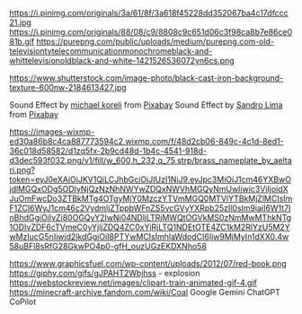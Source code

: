 https://i.pinimg.com/originals/3a/61/8f/3a618f45228dd352067ba4c17dfccc21.jpg
https://i.pinimg.com/originals/88/08/c9/8808c9c651d06c3f98ca8b7e86ce081b.gif
https://purepng.com/public/uploads/medium/purepng.com-old-televisiontvtelecommunicationmonochromeblack-and-whittelevisionoldblack-and-white-1421526536072yn6cs.png

https://www.shutterstock.com/image-photo/black-cast-iron-background-texture-600nw-2184613427.jpg

Sound Effect by <a href="https://pixabay.com/users/kokoreli777-39793239/?utm_source=link-attribution&utm_medium=referral&utm_campaign=music&utm_content=169418">michael koreli</a> from <a href="https://pixabay.com//?utm_source=link-attribution&utm_medium=referral&utm_campaign=music&utm_content=169418">Pixabay</a>
Sound Effect by <a href="https://pixabay.com/users/phoenix_connection_brazil-6017471/?utm_source=link-attribution&utm_medium=referral&utm_campaign=music&utm_content=99265">Sandro Lima</a> from <a href="https://pixabay.com/sound-effects//?utm_source=link-attribution&utm_medium=referral&utm_campaign=music&utm_content=99265">Pixabay</a>

https://images-wixmp-ed30a86b8c4ca887773594c2.wixmp.com/f/48d2cb06-849c-4c1d-8ed1-36c018d58582/d1zq5fx-2b9cd48d-1b4c-4541-918d-d3dec593f032.png/v1/fill/w_600,h_232,q_75,strp/brass_nameplate_by_aeltari.png?token=eyJ0eXAiOiJKV1QiLCJhbGciOiJIUzI1NiJ9.eyJpc3MiOiJ1cm46YXBwOjdlMGQxODg5ODIyNjQzNzNhNWYwZDQxNWVhMGQyNmUwIiwic3ViIjoidXJuOmFwcDo3ZTBkMTg4OTgyMjY0MzczYTVmMGQ0MTVlYTBkMjZlMCIsImF1ZCI6WyJ1cm46c2VydmljZTppbWFnZS5vcGVyYXRpb25zIl0sIm9iaiI6W1t7InBhdGgiOiIvZi80OGQyY2IwNi04NDljLTRjMWQtOGVkMS0zNmMwMThkNTg1ODIvZDF6cTVmeC0yYjljZDQ4ZC0xYjRjLTQ1NDEtOTE4ZC1kM2RlYzU5M2YwMzIucG5nIiwid2lkdGgiOiI8PTYwMCIsImhlaWdodCI6Ijw9MjMyIn1dXX0.4w58uBFl8sRfG28GkwPO4p0-gfH_ouzUGzEKDXNho58

https://www.graphicsfuel.com/wp-content/uploads/2012/07/red-book.png
https://giphy.com/gifs/gJPAHT2Wbjhss  - explosion 
https://webstockreview.net/images/clipart-train-animated-gif-4.gif
https://minecraft-archive.fandom.com/wiki/Coal
Google Gemini
ChatGPT
CoPilot
